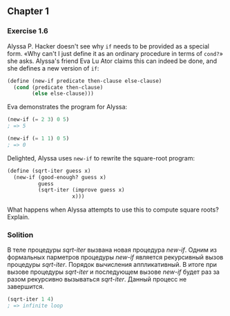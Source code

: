 ## Chapter 1

### Exercise 1.6

Alyssa P. Hacker doesn't see why `if` needs to be provided as a special form. «Why can't I just define it as an ordinary procedure in terms of `cond?`» she asks. Alyssa's friend Eva Lu Ator claims this can indeed be done, and she defines a new version of `if`:

```scheme
(define (new-if predicate then-clause else-clause)
  (cond (predicate then-clause)
        (else else-clause)))
```

Eva demonstrates the program for Alyssa:

```scheme
(new-if (= 2 3) 0 5)
; => 5

(new-if (= 1 1) 0 5)
; => 0
```

Delighted, Alyssa uses `new-if` to rewrite the square-root program:

```scheme
(define (sqrt-iter guess x)
  (new-if (good-enough? guess x)
          guess
          (sqrt-iter (improve guess x)
                     x)))
```

What happens when Alyssa attempts to use this to compute square roots? Explain.

### Solition

В теле процедуры _sqrt-iter_ вызвана новая процедура _new-if_. Одним из формальных парметров процедуры _new-if_ является рекурсивный вызов процедуры _sqrt-iter_. Порядок вычисления аппликативный. В итоге при вызове процедуры _sqrt-iter_ и последующем вызове _new-if_ будет раз за разом рекурсивно вызываться _sqrt-iter_. Данный процесс не завершится.

```scheme
(sqrt-iter 1 4)
; => infinite loop
```

